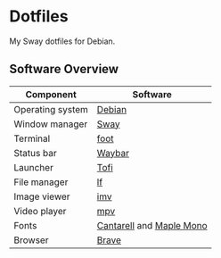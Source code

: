 # Dotfiles

My Sway dotfiles for Debian.

## Software Overview

| Component | Software|
| -------- | ------- |
| Operating system | [Debian](https://www.debian.org/) |
| Window manager | [Sway](https://swaywm.org/) |
| Terminal | [foot](https://codeberg.org/dnkl/foot) |
| Status bar | [Waybar](https://github.com/Alexays/Waybar) |
| Launcher | [Tofi](https://github.com/philj56/tofi) |
| File manager | [lf](https://github.com/gokcehan/lf) |
| Image viewer | [imv](https://sr.ht/~exec64/imv/) |
| Video player | [mpv](https://mpv.io/) |
| Fonts | [Cantarell](https://gitlab.gnome.org/GNOME/cantarell-fonts) and [Maple Mono](https://github.com/subframe7536/maple-font) |
| Browser | [Brave](https://brave.com/) |